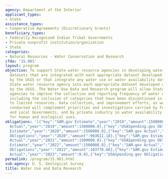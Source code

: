 ```yaml
---
agency: Department of the Interior
applicant_types:
- State
assistance_types:
- Cooperative Agreements (Discretionary Grants)
beneficiary_types:
- Federally Recognized Indian Tribal Governments
- Private nonprofit institution/organization
- State
categories:
- Natural Resources - Water Conservation and Research
cfda: '15.981'
layout: program
objective: To support State water resource agencies in developing water use and availability
  datasets that are integrated with each appropriate dataset developed or maintained
  by the USGS or that integrate any water use or water availability dataset of the
  State water resource agency into each appropriate dataset developed or maintained
  by the USGS. The Water Use Data and Research program will allow State Water Resource
  agencies to improve the collection and reporting frequency of water use categories,
  including the inclusion of categories that have been discontinued in the past due
  to limited resources. Data collection, and improvement efforts, as well as research
  conducted will complement priorities and investigations carried by Federal, State,
  and Local Governments, and by private industry in water availability assessments
  for human and ecological uses.
obligations: '[{"key":"SAM.gov Estimate","year":"2019","amount":1500000.0},{"key":"SAM.gov
  Actual","year":"2019","amount":1500000.0},{"key":"USASpending.gov Obligations","year":"2019","amount":529331.14},{"key":"SAM.gov
  Estimate","year":"2020","amount":1500000.0},{"key":"SAM.gov Actual","year":"2020","amount":0.0},{"key":"USASpending.gov
  Obligations","year":"2020","amount":963611.18},{"key":"SAM.gov Estimate","year":"2021","amount":1500000.0},{"key":"SAM.gov
  Actual","year":"2021","amount":1500000.0},{"key":"USASpending.gov Obligations","year":"2021","amount":581361.48},{"key":"SAM.gov
  Estimate","year":"2022","amount":1500000.0},{"key":"SAM.gov Actual","year":"2022","amount":136228.0},{"key":"USASpending.gov
  Obligations","year":"2022","amount":103776.66},{"key":"SAM.gov Estimate","year":"2023","amount":60195.0},{"key":"SAM.gov
  Actual","year":"2023","amount":0.0},{"key":"USASpending.gov Obligations","year":"2023","amount":43320.59}]'
permalink: /program/15.981.html
sub-agency: U. S. Geological Survey
title: Water Use and Data Research
---
```

